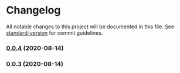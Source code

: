 # Changelog

All notable changes to this project will be documented in this file. See [standard-version](https://github.com/conventional-changelog/standard-version) for commit guidelines.

### [0.0.4](https://github.com/tewen/data-mining-tools/compare/v0.0.3...v0.0.4) (2020-08-14)



### 0.0.3 (2020-08-14)
